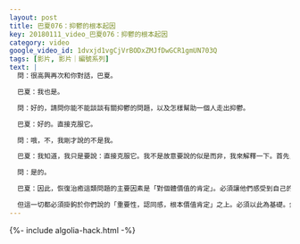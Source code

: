 ```yaml
---
layout: post
title: 巴夏076：抑鬱的根本起因
key: 20180111_video_巴夏076：抑鬱的根本起因
category: video
google_video_id: 1dvxjd1vgCjVrBODxZMJfDwGCR1gmUN703Q
tags: [影片, 影片｜編號系列]
text: |
  問：很高興再次和你對話，巴夏。

  巴夏：我也是。

  問：好的，請問你能不能談談有關抑鬱的問題，以及怎樣幫助一個人走出抑鬱。

  巴夏：好的。直接克服它。

  問：哦，不，我剛才說的不是我。

  巴夏：我知道，我只是要說：直接克服它。我不是故意要說的似是而非，我來解釋一下。首先，你必須知道，在你們的星球上、社會裡、種群中，很多你們所謂的情緒狀態，及其可能引發的精神狀況，它們首先、首先、最先都是源於「對自我價值的貶損」。能聽懂嗎？

  問：是的。

  巴夏：因此，恢復治癒這類問題的主要因素是「對個體價值的肯定」。必須讓他們感受到自己的價值，重要性，（值得擁有的）認同感。必須讓他們知道，他們是被愛著的，被支持著的，值得被照顧的。這可以通過多種具創造性的方式來教導、反映、展現給他們，當然個體差異決定了什麼方法、映像、事例最合適他們。

  但這一切都必須掛鉤於你們說的「重要性，認同感，根本價值肯定」之上。必須以此為基礎。然後才會有所進展。一旦一個人意識到：存在即是價值，因造化從不做無價值的事。所以如果他們明白：自己的存在，本身就是一種認可。他們將找到自我價值，然後在那基礎上添磚加瓦，以他們自己的方式進一步表達自己的價值所在。你聽明白了嗎？
---
```


{%- include algolia-hack.html -%}
